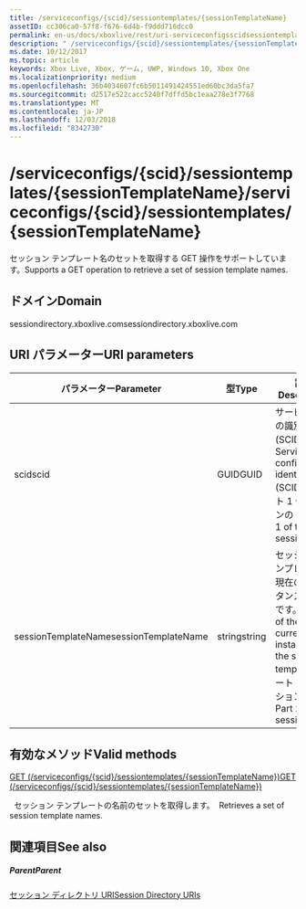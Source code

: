 ```yaml
---
title: /serviceconfigs/{scid}/sessiontemplates/{sessionTemplateName}
assetID: cc306ca0-57f8-f676-6d4b-f9ddd716dcc0
permalink: en-us/docs/xboxlive/rest/uri-serviceconfigsscidsessiontemplatessessiontemplatename.html
description: " /serviceconfigs/{scid}/sessiontemplates/{sessionTemplateName}"
ms.date: 10/12/2017
ms.topic: article
keywords: Xbox Live, Xbox, ゲーム, UWP, Windows 10, Xbox One
ms.localizationpriority: medium
ms.openlocfilehash: 36b4034607fc6b5011491424551ed60bc3da5fa7
ms.sourcegitcommit: d2517e522cacc5240f7dffd5bc1eaa278e3f7768
ms.translationtype: MT
ms.contentlocale: ja-JP
ms.lasthandoff: 12/03/2018
ms.locfileid: "8342730"
---
```

# <a name="serviceconfigsscidsessiontemplatessessiontemplatename"></a><span data-ttu-id="7e6a3-104">/serviceconfigs/{scid}/sessiontemplates/{sessionTemplateName}</span><span class="sxs-lookup"><span data-stu-id="7e6a3-104">/serviceconfigs/{scid}/sessiontemplates/{sessionTemplateName}</span></span>
<span data-ttu-id="7e6a3-105">セッション テンプレート名のセットを取得する GET 操作をサポートしています。</span><span class="sxs-lookup"><span data-stu-id="7e6a3-105">Supports a GET operation to retrieve a set of session template names.</span></span> 
<a id="ID4EO"></a>

 
## <a name="domain"></a><span data-ttu-id="7e6a3-106">ドメイン</span><span class="sxs-lookup"><span data-stu-id="7e6a3-106">Domain</span></span>
<span data-ttu-id="7e6a3-107">sessiondirectory.xboxlive.com</span><span class="sxs-lookup"><span data-stu-id="7e6a3-107">sessiondirectory.xboxlive.com</span></span>  
<a id="ID4ET"></a>

 
## <a name="uri-parameters"></a><span data-ttu-id="7e6a3-108">URI パラメーター</span><span class="sxs-lookup"><span data-stu-id="7e6a3-108">URI parameters</span></span>
 
| <span data-ttu-id="7e6a3-109">パラメーター</span><span class="sxs-lookup"><span data-stu-id="7e6a3-109">Parameter</span></span>| <span data-ttu-id="7e6a3-110">型</span><span class="sxs-lookup"><span data-stu-id="7e6a3-110">Type</span></span>| <span data-ttu-id="7e6a3-111">説明</span><span class="sxs-lookup"><span data-stu-id="7e6a3-111">Description</span></span>| 
| --- | --- | --- | 
| <span data-ttu-id="7e6a3-112">scid</span><span class="sxs-lookup"><span data-stu-id="7e6a3-112">scid</span></span>| <span data-ttu-id="7e6a3-113">GUID</span><span class="sxs-lookup"><span data-stu-id="7e6a3-113">GUID</span></span>| <span data-ttu-id="7e6a3-114">サービス構成の識別子 (SCID)。</span><span class="sxs-lookup"><span data-stu-id="7e6a3-114">Service configuration identifer (SCID).</span></span> <span data-ttu-id="7e6a3-115">パート 1 セッションの id。</span><span class="sxs-lookup"><span data-stu-id="7e6a3-115">Part 1 of the session ID.</span></span>| 
| <span data-ttu-id="7e6a3-116">sessionTemplateName</span><span class="sxs-lookup"><span data-stu-id="7e6a3-116">sessionTemplateName</span></span>| <span data-ttu-id="7e6a3-117">string</span><span class="sxs-lookup"><span data-stu-id="7e6a3-117">string</span></span>| <span data-ttu-id="7e6a3-118">セッション テンプレートの現在のインスタンスの名前です。</span><span class="sxs-lookup"><span data-stu-id="7e6a3-118">Name of the current instance of the session template.</span></span> <span data-ttu-id="7e6a3-119">パート 2、セッションの id。</span><span class="sxs-lookup"><span data-stu-id="7e6a3-119">Part 2 of the session ID.</span></span> | 
  
<a id="ID4EYB"></a>

 
## <a name="valid-methods"></a><span data-ttu-id="7e6a3-120">有効なメソッド</span><span class="sxs-lookup"><span data-stu-id="7e6a3-120">Valid methods</span></span>

[<span data-ttu-id="7e6a3-121">GET (/serviceconfigs/{scid}/sessiontemplates/{sessionTemplateName})</span><span class="sxs-lookup"><span data-stu-id="7e6a3-121">GET (/serviceconfigs/{scid}/sessiontemplates/{sessionTemplateName})</span></span>](uri-serviceconfigsscidsessiontemplatessessiontemplatenameget.md)

<span data-ttu-id="7e6a3-122">&nbsp;&nbsp;セッション テンプレートの名前のセットを取得します。</span><span class="sxs-lookup"><span data-stu-id="7e6a3-122">&nbsp;&nbsp;Retrieves a set of session template names.</span></span>
 
<a id="ID4ECC"></a>

 
## <a name="see-also"></a><span data-ttu-id="7e6a3-123">関連項目</span><span class="sxs-lookup"><span data-stu-id="7e6a3-123">See also</span></span>
 
<a id="ID4EEC"></a>

 
##### <a name="parent"></a><span data-ttu-id="7e6a3-124">Parent</span><span class="sxs-lookup"><span data-stu-id="7e6a3-124">Parent</span></span> 

[<span data-ttu-id="7e6a3-125">セッション ディレクトリ URI</span><span class="sxs-lookup"><span data-stu-id="7e6a3-125">Session Directory URIs</span></span>](atoc-reference-sessiondirectory.md)

   